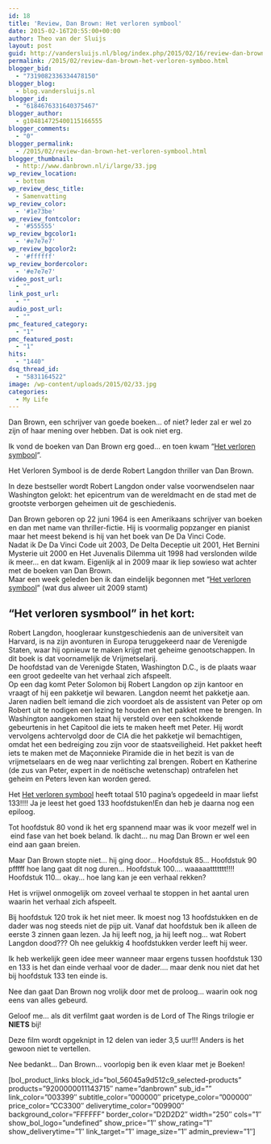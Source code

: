 ```yaml
---
id: 18
title: 'Review, Dan Brown: Het verloren symbool'
date: 2015-02-16T20:55:00+00:00
author: Theo van der Sluijs
layout: post
guid: http://vandersluijs.nl/blog/index.php/2015/02/16/review-dan-brown-het-verloren-symboo/
permalink: /2015/02/review-dan-brown-het-verloren-symboo.html
blogger_bid:
  - "7319082336334478150"
blogger_blog:
  - blog.vandersluijs.nl
blogger_id:
  - "6184676331640375467"
blogger_author:
  - g104814725400115166555
blogger_comments:
  - "0"
blogger_permalink:
  - /2015/02/review-dan-brown-het-verloren-symbool.html
blogger_thumbnail:
  - http://www.danbrown.nl/i/large/33.jpg
wp_review_location:
  - bottom
wp_review_desc_title:
  - Samenvatting
wp_review_color:
  - '#1e73be'
wp_review_fontcolor:
  - '#555555'
wp_review_bgcolor1:
  - '#e7e7e7'
wp_review_bgcolor2:
  - '#ffffff'
wp_review_bordercolor:
  - '#e7e7e7'
video_post_url:
  - ""
link_post_url:
  - ""
audio_post_url:
  - ""
pmc_featured_category:
  - "1"
pmc_featured_post:
  - "1"
hits:
  - "1440"
dsq_thread_id:
  - "5831164522"
image: /wp-content/uploads/2015/02/33.jpg
categories:
  - My Life
---
```

<div class="separator" style="clear: both; text-align: left;">
  Dan Brown, een schrijver van goede boeken&#8230; of niet? Ieder zal er wel zo zijn of haar mening over hebben. Dat is ook niet erg.
</div>

Ik vond de boeken van Dan Brown erg goed&#8230; en toen kwam &#8220;<a href="https://partnerprogramma.bol.com/click/click?p=1&t=url&s=31662&f=TXL&url=http%3A%2F%2Fwww.bol.com%2Fnl%2Fp%2Fhet-verloren-symbool%2F9200000011143715%2F&name=verlorensymbool" target="_blank" rel="nofollow">Het verloren symbool</a>&#8220;.

Het Verloren Symbool is de derde Robert Langdon thriller van Dan Brown.

In deze bestseller wordt Robert Langdon onder valse voorwendselen naar Washington gelokt: het epicentrum van de wereldmacht en de stad met de grootste verborgen geheimen uit de geschiedenis.
  
<!--more-->

<div>
  Dan Brown geboren op 22 juni 1964 is een Amerikaans schrijver van boeken en dan met name van thriller-fictie. Hij is voormalig popzanger en pianist maar het meest bekend is hij van het boek van De Da Vinci Code.
</div>

<div>
</div>

<div>
  Nadat ik De Da Vinci Code uit 2003, De Delta Deceptie uit 2001, Het Bernini Mysterie uit 2000 en Het Juvenalis Dilemma uit 1998 had verslonden wilde ik meer&#8230; en dat kwam. Eigenlijk al in 2009 maar ik liep sowieso wat achter met de boeken van Dan Brown.
</div>

<div>
</div>

<div>
  Maar een week geleden ben ik dan eindelijk begonnen met &#8220;<a href="https://partnerprogramma.bol.com/click/click?p=1&t=url&s=31662&f=TXL&url=http%3A%2F%2Fwww.bol.com%2Fnl%2Fp%2Fhet-verloren-symbool%2F9200000011143715%2F&name=verlorensymbool" target="_blank" rel="nofollow">Het verloren symbool</a>&#8221; (wat dus alweer uit 2009 stamt)
</div>

<div>
</div>

## &#8220;Het verloren sysmbool&#8221; in het kort:

<div>
  <div>
    Robert Langdon, hoogleraar kunstgeschiedenis aan de universiteit van Harvard, is na zijn avonturen in Europa teruggekeerd naar de Verenigde Staten, waar hij opnieuw te maken krijgt met geheime genootschappen. In dit boek is dat voornamelijk de Vrijmetselarij.
  </div>
  
  <div>
  </div>
  
  <div>
    De hoofdstad van de Verenigde Staten, Washington D.C., is de plaats waar een groot gedeelte van het verhaal zich afspeelt.
  </div>
  
  <div>
  </div>
  
  <div>
    Op een dag komt Peter Solomon bij Robert Langdon op zijn kantoor en vraagt of hij een pakketje wil bewaren. Langdon neemt het pakketje aan. Jaren nadien belt iemand die zich voordoet als de assistent van Peter op om Robert uit te nodigen een lezing te houden en het pakket mee te brengen. In Washington aangekomen staat hij versteld over een schokkende gebeurtenis in het Capitool die iets te maken heeft met Peter. Hij wordt vervolgens achtervolgd door de CIA die het pakketje wil bemachtigen, omdat het een bedreiging zou zijn voor de staatsveiligheid. Het pakket heeft iets te maken met de Maçonnieke Piramide die in het bezit is van de vrijmetselaars en de weg naar verlichting zal brengen. Robert en Katherine (de zus van Peter, expert in de noëtische wetenschap) ontrafelen het geheim en Peters leven kan worden gered.
  </div>
</div>

<div>
</div>

<div>
  <p>
    Het <a href="https://partnerprogramma.bol.com/click/click?p=1&t=url&s=31662&f=TXL&url=http%3A%2F%2Fwww.bol.com%2Fnl%2Fp%2Fhet-verloren-symbool%2F9200000011143715%2F&name=verlorensymbool" target="_blank" rel="nofollow">Het verloren symbool</a> heeft totaal 510 pagina&#8217;s opgedeeld in maar liefst 133!!!! Ja je leest het goed 133 hoofdstuken!En dan heb je daarna nog een epiloog.
  </p>
  
  <p>
    Tot hoofdstuk 80 vond ik het erg spannend maar was ik voor mezelf wel in  eind fase van het boek beland. Ik dacht&#8230; nu mag Dan Brown er wel een eind aan gaan breien.
  </p>
  
  <p>
    Maar Dan Brown stopte niet&#8230; hij ging door&#8230; Hoofdstuk 85&#8230; Hoofdstuk 90 pfffff hoe lang gaat dit nog duren&#8230; Hoofdstuk 100&#8230;. waaaaattttttt!!!! Hoofdstuk 110&#8230; okay&#8230; hoe lang kan je een verhaal rekken?
  </p>
  
  <p>
    Het is vrijwel onmogelijk om zoveel verhaal te stoppen in het aantal uren waarin het verhaal zich afspeelt.
  </p>
  
  <p>
    Bij hoofdstuk 120 trok ik het niet meer. Ik moest nog 13 hoofdstukken en de dader was nog steeds niet de pijp uit. Vanaf dat hoofdstuk ben ik alleen de eerste 3 zinnen gaan lezen. Ja hij leeft nog, ja hij leeft nog&#8230; wat Robert Langdon dood??? Oh nee gelukkig 4 hoofdstukken verder leeft hij weer.
  </p>
  
  <p>
    Ik heb werkelijk geen idee meer wanneer maar ergens tussen hoofdstuk 130 en 133 is het dan einde verhaal voor de dader&#8230;. maar denk nou niet dat het bij hoofdstuk 133 ten einde is.
  </p>
  
  <p>
    Nee dan gaat Dan Brown nog vrolijk door met de proloog&#8230; waarin ook nog eens van alles gebeurd.
  </p>
  
  <p>
    Geloof me&#8230; als dit verfilmt gaat worden is de Lord of The Rings trilogie er <b>NIETS</b> bij!
  </p>
  
  <p>
    Deze film wordt opgeknipt in 12 delen van ieder 3,5 uur!!! Anders is het gewoon niet te vertellen.
  </p>
  
  <p>
    Nee bedankt&#8230; Dan Brown&#8230; voorlopig ben ik even klaar met je Boeken!
  </p>
</div>

<div>
  [bol_product_links block_id=&#8221;bol_56045a9d512c9_selected-products&#8221; products=&#8221;9200000011143715&#8243; name=&#8221;danbrown&#8221; sub_id=&#8221;&#8221; link_color=&#8221;003399&#8243; subtitle_color=&#8221;000000&#8243; pricetype_color=&#8221;000000&#8243; price_color=&#8221;CC3300&#8243; deliverytime_color=&#8221;009900&#8243; background_color=&#8221;FFFFFF&#8221; border_color=&#8221;D2D2D2&#8243; width=&#8221;250&#8243; cols=&#8221;1&#8243; show_bol_logo=&#8221;undefined&#8221; show_price=&#8221;1&#8243; show_rating=&#8221;1&#8243; show_deliverytime=&#8221;1&#8243; link_target=&#8221;1&#8243; image_size=&#8221;1&#8243; admin_preview=&#8221;1&#8243;]
</div>